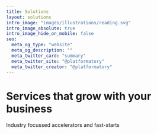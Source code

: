 ```yaml
---
title: Solutions
layout: solutions
intro_image: "images/illustrations/reading.svg"
intro_image_absolute: true
intro_image_hide_on_mobile: false
seo:
  meta_og_type: "website"
  meta_og_description: ""
  meta_twitter_card: "summary"
  meta_twitter_site: "@platformatory"
  meta_twitter_creator: "@platformatory"
---
```


# Services that grow with your business

Industry focussed accelerators and fast-starts
